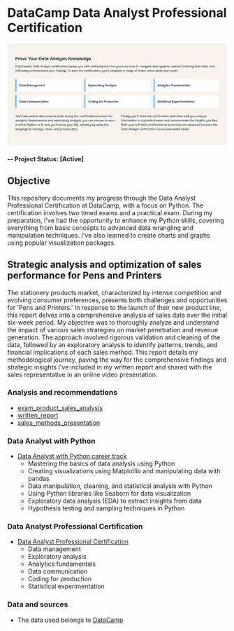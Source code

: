 # DataCamp Data Analyst Professional Certification

![alternative text](img/readme_image.jpg)

#### -- Project Status: [Active]

## Objective
This repository documents my progress through the Data Analyst Professional Certification at DataCamp, with a focus on Python. The certification involves two timed exams and a practical exam. During my preparation, I've had the opportunity to enhance my Python skills, covering everything from basic concepts to advanced data wrangling and manipulation techniques. I've also learned to create charts and graphs using popular visualization packages.

## Strategic analysis and optimization of sales performance for Pens and Printers

The stationery products market, characterized by intense competition and evolving consumer preferences, presents both challenges and opportunities for 'Pens and Printers.' In response to the launch of their new product line, this report delves into a comprehensive analysis of sales data over the initial six-week period. My objective was to thoroughly analyze and understand the impact of various sales strategies on market penetration and revenue generation. The approach involved rigorous validation and cleaning of the data, followed by an exploratory analysis to identify patterns, trends, and financial implications of each sales method. This report details my methodological journey, paving the way for the comprehensive findings and strategic insights I've included in my written report and shared with the sales representative in an online video presentation.

### Analysis and recommendations
* [exam_product_sales_analysis](exam_product_sales_analysis.ipynb)
* [written_report](written_report.ipynb)
* [sales_methods_presentation](sales_methods_presentation.pdf)

### Data Analyst with Python
* [Data Analyst with Python career track](https://www.datacamp.com/tracks/data-analyst-with-python)
  * Mastering the basics of data analysis using Python
  * Creating visualizations using Matplotlib and manipulating data with pandas
  * Data manipulation, cleaning, and statistical analysis with Python
  * Using Python libraries like Seaborn for data visualization
  * Exploratory data analysis (EDA) to extract insights from data
  * Hypothesis testing and sampling techniques in Python

### Data Analyst Professional Certification
* [Data Analyst Professional Certification](https://www.datacamp.com/certification/data-analyst)
  * Data management
  * Exploratory analysis
  * Analytics fundamentals
  * Data communication
  * Coding for production
  * Statistical experimentation

### Data and sources
* The data used belongs to [DataCamp](https://www.datacamp.com/)
